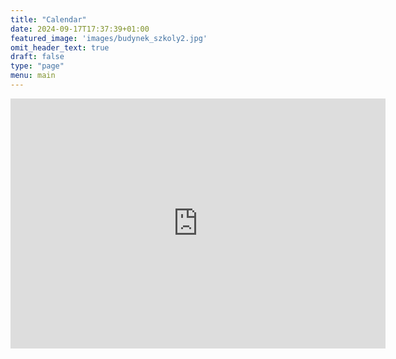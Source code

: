 ```yaml
---
title: "Calendar"
date: 2024-09-17T17:37:39+01:00
featured_image: 'images/budynek_szkoly2.jpg'
omit_header_text: true
draft: false
type: "page"
menu: main
---
```


<iframe src="https://calendar.google.com/calendar/embed?src=46f775d6ce2ac8009c37a3e0d6377b3d6a9e8c7a92518bf02f08c12f28a0af3e%40group.calendar.google.com&ctz=Europe%2FLondon" style="border: 0" width="600" height="400" frameborder="0" scrolling="no"></iframe>